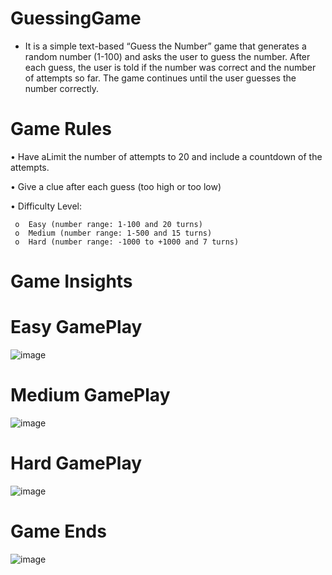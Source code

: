 # GuessingGame
* It is a simple text-based “Guess the Number” game that generates a random number (1-100) and asks the user to guess the number.  After each guess, the user is told if the number was correct and the number of attempts so far.  The game continues until the user guesses the number correctly.

# Game Rules

 •	 Have aLimit the number of attempts to 20 and include a countdown of the attempts.

 •  Give a clue after each guess (too high or too low)
  
 •	Difficulty Level: 
 
     o	Easy (number range: 1-100 and 20 turns)
     o	Medium (number range: 1-500 and 15 turns)
     o	Hard (number range: -1000 to +1000 and 7 turns)

# Game Insights

# Easy GamePlay

![image](https://user-images.githubusercontent.com/70910485/174665605-17fa854d-579c-4e61-b3ab-9d77c1145662.png)

# Medium GamePlay

![image](https://user-images.githubusercontent.com/70910485/174665522-b091a732-10b1-44da-bf43-06709d5351b1.png)

# Hard GamePlay

![image](https://user-images.githubusercontent.com/70910485/174665708-3090609f-aeaa-46d8-829a-6da42d9a0be8.png)

# Game Ends

![image](https://user-images.githubusercontent.com/70910485/174665829-5dd643d7-ea6c-4273-a893-18b27c8cc8bd.png)
